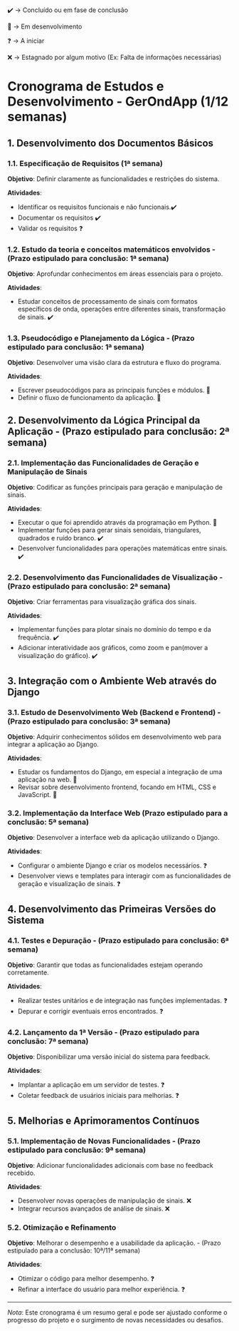 <p> 
  ✔️ ->  Concluído ou em fase de conclusão
</p>

<p>
  🔨 ->  Em desenvolvimento
</p>
  
<p> 
  ❓ ->  A iniciar
</p>

<p> 
  ❌ ->  Estagnado por algum motivo (Ex: Falta de informações necessárias)
</p>

>
# Cronograma de Estudos e Desenvolvimento - GerOndApp (1/12 semanas)

## 1. Desenvolvimento dos Documentos Básicos

### 1.1. Especificação de Requisitos (1ª semana)

**Objetivo**: Definir claramente as funcionalidades e restrições do sistema.

**Atividades**:
- Identificar os requisitos funcionais e não funcionais.✔️
- Documentar os requisitos ✔️
- Validar os requisitos ❓

### 1.2. Estudo da teoria e conceitos matemáticos envolvidos - (Prazo estipulado para conclusão: 1ª semana)

**Objetivo**: Aprofundar conhecimentos em áreas essenciais para o projeto.

**Atividades**:
- Estudar conceitos de processamento de sinais com formatos específicos de onda, operações entre diferentes sinais, transformação de sinais. ✔️
  
### 1.3. Pseudocódigo e Planejamento da Lógica - (Prazo estipulado para conclusão: 1ª semana)

**Objetivo**: Desenvolver uma visão clara da estrutura e fluxo do programa.

**Atividades**:
- Escrever pseudocódigos para as principais funções e módulos. 🔨 
- Definir o fluxo de funcionamento da aplicação. 🔨


## 2. Desenvolvimento da Lógica Principal da Aplicação - (Prazo estipulado para conclusão: 2ª semana)

### 2.1. Implementação das Funcionalidades de Geração e Manipulação de Sinais

**Objetivo**: Codificar as funções principais para geração e manipulação de sinais.

**Atividades**:

- Executar o que foi aprendido através da programação em Python. 🔨
- Implementar funções para gerar sinais senoidais, triangulares, quadrados e ruído branco. ✔️  
- Desenvolver funcionalidades para operações matemáticas entre sinais. ✔️

### 2.2. Desenvolvimento das Funcionalidades de Visualização - (Prazo estipulado para conclusão: 2ª semana)

**Objetivo**: Criar ferramentas para visualização gráfica dos sinais.

**Atividades**:
- Implementar funções para plotar sinais no domínio do tempo e da frequência. ✔️
- Adicionar interatividade aos gráficos, como zoom e pan(mover a visualização do gráfico). ✔️


## 3. Integração com o Ambiente Web através do Django

### 3.1. Estudo de Desenvolvimento Web (Backend e Frontend) - (Prazo estipulado para conclusão: 3ª semana)

**Objetivo**: Adquirir conhecimentos sólidos em desenvolvimento web para integrar a aplicação ao Django.

**Atividades**:
- Estudar os fundamentos do Django, em especial a integração de uma aplicação na web. 🔨
- Revisar sobre desenvolvimento frontend, focando em HTML, CSS e JavaScript. 🔨

### 3.2. Implementação da Interface Web (Prazo estipulado para a conclusão: 5ª semana)

**Objetivo**: Desenvolver a interface web da aplicação utilizando o Django.

**Atividades**:
- Configurar o ambiente Django e criar os modelos necessários. ❓
- Desenvolver views e templates para interagir com as funcionalidades de geração e visualização de sinais. ❓

## 4. Desenvolvimento das Primeiras Versões do Sistema

### 4.1. Testes e Depuração - (Prazo estipulado para conclusão: 6ª semana)

**Objetivo**: Garantir que todas as funcionalidades estejam operando corretamente.

**Atividades**:
- Realizar testes unitários e de integração nas funções implementadas. ❓
- Depurar e corrigir eventuais erros encontrados. ❓

### 4.2. Lançamento da  1ª Versão - (Prazo estipulado para conclusão: 7ª semana)

**Objetivo**: Disponibilizar uma versão inicial do sistema para feedback.

**Atividades**:
- Implantar a aplicação em um servidor de testes. ❓ 
- Coletar feedback de usuários iniciais para melhorias. ❓

## 5. Melhorias e Aprimoramentos Contínuos

### 5.1. Implementação de Novas Funcionalidades - (Prazo estipulado para conclusão: 9ª semana)

**Objetivo**: Adicionar funcionalidades adicionais com base no feedback recebido.

**Atividades**:
- Desenvolver novas operações de manipulação de sinais. ❌
- Integrar recursos avançados de análise de sinais. ❌

### 5.2. Otimização e Refinamento

**Objetivo**: Melhorar o desempenho e a usabilidade da aplicação. - (Prazo estipulado para a conclusão: 10ª/11ª semana)

**Atividades**:
- Otimizar o código para melhor desempenho. ❓ 
- Refinar a interface do usuário para melhor experiência. ❓


---

*Nota*: Este cronograma é um resumo geral e pode ser ajustado conforme o progresso do projeto e o surgimento de novas necessidades ou desafios.
